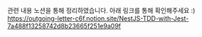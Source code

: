 관련 내용 노션을 통해 정리하였습니다. 아래 링크를 통해 확인해주세요 :) <br/>
https://outgoing-letter-c6f.notion.site/NestJS-TDD-with-Jest-7a488f13258742d8b23665f251e9a09f
